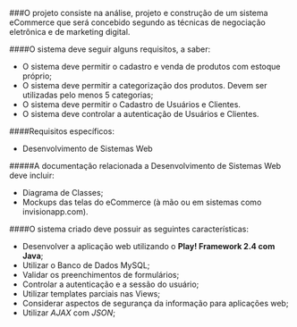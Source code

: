 ###O projeto consiste na análise, projeto e construção de um sistema eCommerce que será concebido segundo as técnicas de negociação eletrônica e de marketing digital. 

####O sistema deve seguir alguns requisitos, a saber:

- O sistema deve permitir o cadastro e venda de produtos com estoque próprio;
- O sistema deve permitir a categorização dos produtos. Devem ser utilizadas pelo menos 5    categorias;
- O sistema deve permitir o Cadastro de Usuários e Clientes.
- O sistema deve controlar a autenticação de Usuários e Clientes.

####Requisitos específicos: 
- Desenvolvimento de Sistemas Web

#####A documentação relacionada a Desenvolvimento de Sistemas Web deve incluir: 
- Diagrama de Classes;
- Mockups das telas do eCommerce (à mão ou em sistemas como invisionapp.com).

####O sistema criado deve possuir as seguintes características:
- Desenvolver a aplicação web utilizando o **Play! Framework 2.4 com Java**;
- Utilizar o Banco de Dados MySQL;
- Validar os preenchimentos de formulários;
- Controlar a autenticação e a sessão do usuário;
- Utilizar templates parciais nas Views;
- Considerar aspectos de segurança da informação para aplicações web;
- Utilizar *AJAX* com *JSON*;
